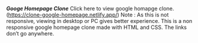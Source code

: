 *****Googe Homepage Clone*****
Click here to view google homapge clone.(https://clone-google-homepage.netlify.app/)
Note : As this is not responsive, viewing in desktop or PC gives better experience.
This is a non responsive google homepage clone made with HTML and CSS. The links don’t go anywhere.
